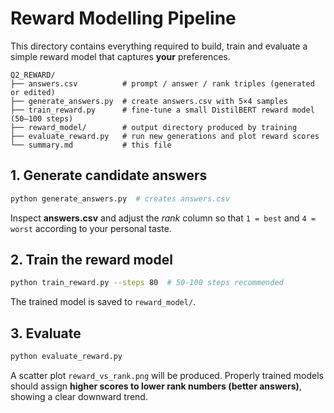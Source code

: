 # Reward Modelling Pipeline

This directory contains everything required to build, train and evaluate a simple
reward model that captures **your** preferences.

```
Q2_REWARD/
├── answers.csv          # prompt / answer / rank triples (generated or edited)
├── generate_answers.py  # create answers.csv with 5×4 samples
├── train_reward.py      # fine-tune a small DistilBERT reward model (50–100 steps)
├── reward_model/        # output directory produced by training
├── evaluate_reward.py   # run new generations and plot reward scores
└── summary.md           # this file
```

## 1. Generate candidate answers
```bash
python generate_answers.py  # creates answers.csv
```
Inspect **answers.csv** and adjust the *rank* column so that `1 = best` and `4 = worst`
according to your personal taste.

## 2. Train the reward model
```bash
python train_reward.py --steps 80  # 50-100 steps recommended
```
The trained model is saved to `reward_model/`.

## 3. Evaluate
```bash
python evaluate_reward.py
```
A scatter plot `reward_vs_rank.png` will be produced.  Properly trained models
should assign **higher scores to lower rank numbers (better answers)**, showing a
clear downward trend.
